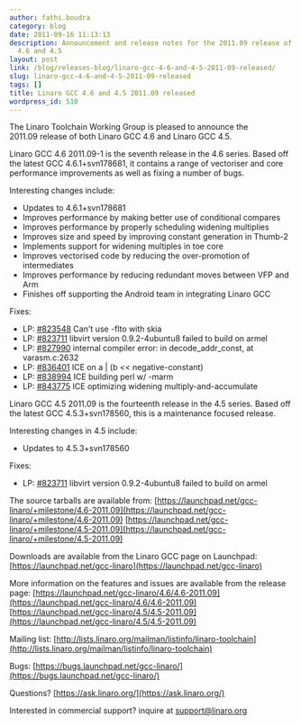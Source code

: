 ```yaml
---
author: fathi.boudra
category: blog
date: 2011-09-16 11:13:13
description: Announcement and release notes for the 2011.09 release of Linaro gcc
  4.6 and 4.5
layout: post
link: /blog/releases-blog/linaro-gcc-4-6-and-4-5-2011-09-released/
slug: linaro-gcc-4-6-and-4-5-2011-09-released
tags: []
title: Linaro GCC 4.6 and 4.5 2011.09 released
wordpress_id: 510
---
```


The Linaro Toolchain Working Group is pleased to announce the 2011.09 release of both Linaro GCC 4.6 and Linaro GCC 4.5.

Linaro GCC 4.6 2011.09-1 is the seventh release in the 4.6 series. Based off the latest GCC 4.6.1+svn178681, it contains a range of vectoriser and core performance improvements as well as fixing a number of bugs.

Interesting changes include:

- Updates to 4.6.1+svn178681
- Improves performance by making better use of conditional compares
- Improves performance by properly scheduling widening multiplies
- Improves size and speed by improving constant generation in Thumb-2
- Implements support for widening multiples in toe core
- Improves vectorised code by reducing the over-promotion of intermediates
- Improves performance by reducing redundant moves between VFP and Arm
- Finishes off supporting the Android team in integrating Linaro GCC

Fixes:

- LP: [#823548](http://bugs.launchpad.net/bugs/823548) Can't use -flto with skia
- LP: [#823711](http://bugs.launchpad.net/bugs/823711) libvirt version 0.9.2-4ubuntu8 failed to build on armel
- LP: [#827990](http://bugs.launchpad.net/bugs/827990) internal compiler error: in decode_addr_const, at varasm.c:2632
- LP: [#836401](http://bugs.launchpad.net/bugs/836401) ICE on a | (b << negative-constant)
- LP: [#838994](http://bugs.launchpad.net/bugs/838994) ICE building perl w/ -marm
- LP: [#843775](http://bugs.launchpad.net/bugs/843775) ICE optimizing widening multiply-and-accumulate

Linaro GCC 4.5 2011.09 is the fourteenth release in the 4.5 series. Based off the latest GCC 4.5.3+svn178560, this is a maintenance focused release.

Interesting changes in 4.5 include:

- Updates to 4.5.3+svn178560

Fixes:

- LP: [#823711]() libvirt version 0.9.2-4ubuntu8 failed to build on armel

The source tarballs are available from:
[https://launchpad.net/gcc-linaro/+milestone/4.6-2011.09](https://launchpad.net/gcc-linaro/+milestone/4.6-2011.09)
[https://launchpad.net/gcc-linaro/+milestone/4.5-2011.09](https://launchpad.net/gcc-linaro/+milestone/4.5-2011.09)

Downloads are available from the Linaro GCC page on Launchpad:
[https://launchpad.net/gcc-linaro](https://launchpad.net/gcc-linaro)

More information on the features and issues are available from the release page:
[https://launchpad.net/gcc-linaro/4.6/4.6-2011.09](https://launchpad.net/gcc-linaro/4.6/4.6-2011.09)
[https://launchpad.net/gcc-linaro/4.5/4.5-2011.09](https://launchpad.net/gcc-linaro/4.5/4.5-2011.09)

Mailing list: [http://lists.linaro.org/mailman/listinfo/linaro-toolchain](http://lists.linaro.org/mailman/listinfo/linaro-toolchain)

Bugs: [https://bugs.launchpad.net/gcc-linaro/](https://bugs.launchpad.net/gcc-linaro/)

Questions? [https://ask.linaro.org/](https://ask.linaro.org/)

Interested in commercial support? inquire at support@linaro.org